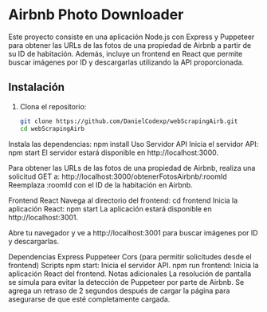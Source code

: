# Airbnb Photo Downloader

Este proyecto consiste en una aplicación Node.js con Express y Puppeteer para obtener las URLs de las fotos de una propiedad de Airbnb a partir de su ID de habitación. Además, incluye un frontend en React que permite buscar imágenes por ID y descargarlas utilizando la API proporcionada.

## Instalación

1. Clona el repositorio:

   ```bash
   git clone https://github.com/DanielCodexp/webScrapingAirb.git
   cd webScrapingAirb
Instala las dependencias:
npm install
Uso
Servidor API
Inicia el servidor API:
npm start
El servidor estará disponible en http://localhost:3000.

Para obtener las URLs de las fotos de una propiedad de Airbnb, realiza una solicitud GET a:
http://localhost:3000/obtenerFotosAirbnb/:roomId
Reemplaza :roomId con el ID de la habitación en Airbnb.

Frontend React
Navega al directorio del frontend:
cd frontend
Inicia la aplicación React:
npm start
La aplicación estará disponible en http://localhost:3001.

Abre tu navegador y ve a http://localhost:3001 para buscar imágenes por ID y descargarlas.

Dependencias
Express
Puppeteer
Cors (para permitir solicitudes desde el frontend)
Scripts
npm start: Inicia el servidor API.
npm run frontend: Inicia la aplicación React del frontend.
Notas adicionales
La resolución de pantalla se simula para evitar la detección de Puppeteer por parte de Airbnb.
Se agrega un retraso de 2 segundos después de cargar la página para asegurarse de que esté completamente cargada.
